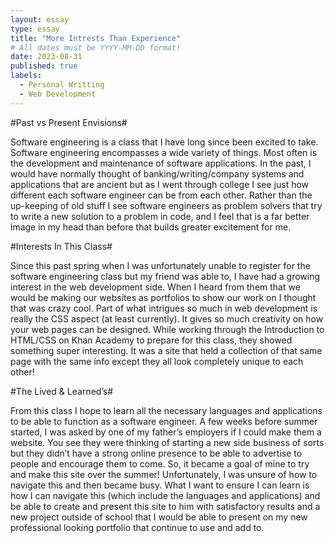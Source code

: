 ```yaml
---
layout: essay
type: essay
title: "More Intrests Than Experience"
# All dates must be YYYY-MM-DD format!
date: 2023-08-31
published: true
labels:
  - Personal Writting
  - Web Development
---
```


#Past vs Present Envisions#


Software engineering is a class that I have long since been excited to take. Software engineering encompasses a wide variety of things. Most often is the development and maintenance of software applications. In the past, I would have normally thought of  banking/writing/company systems and applications that are ancient but as I went through college I see just how different each software engineer can be from each other. Rather than the up-keeping of old stuff I see software engineers as problem solvers that try to write a new solution to a problem in code, and I feel that is a far better image in my head than before that builds greater excitement for me. 


#Interests In This Class#


Since this past spring when I was unfortunately unable to register for the software engineering class but my friend was able to, I have had a growing interest in the web development side. When I heard from them that we would be making our websites as portfolios to show our work on I thought that was crazy cool. Part of what intrigues so much in web development is really the CSS aspect (at least currently). It gives so much creativity on how your web pages can be designed. While working through the Introduction to HTML/CSS on Khan Academy to prepare for this class, they showed something super interesting. It was a site that held a collection of that same page with the same info except they all look completely unique to each other! 


#The Lived & Learned’s#

From this class I hope to learn all the necessary languages and applications to be able to function as a software engineer. A few weeks before summer started, I was asked by one of my father’s employers if I could make them a website. You see they were thinking of starting a new side business of sorts but they didn’t have a strong online presence to be able to advertise to people and encourage them to come. So, it became a goal of mine to try and make this site over the summer! Unfortunately, I was unsure of how to navigate this and then became busy. What I want to ensure I can learn is how I can navigate this (which include the languages and applications) and be able to create and present this site to him with satisfactory results and a new project outside of school that I would be able to present on my new professional looking portfolio that continue to use and add to.


